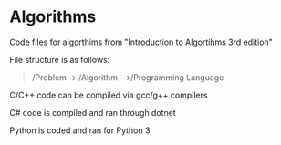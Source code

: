 # Algorithms

Code files for algorthims from "Introduction to Algortihms 3rd edition"

File structure is as follows:
>/Problem
-> /Algorithm
-->/Programming Language
  
C/C++ code can be compiled via gcc/g++ compilers

C# code is compiled and ran through dotnet

Python is coded and ran for Python 3
